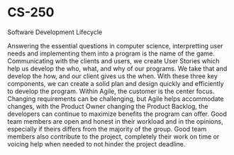 # CS-250
Software Development Lifecycle

Answering the essential questions in computer science, interpretting user needs and implementing them into a program is the name of the game. Communicating with the clients and users, we create User Stories which help us develop the who, what, and why of our programs. We take that and develop the how, and our client gives us the when. With these three key components, we can create a solid plan and design quickly and efficiently to develop the program. Within Agile, the customer is the center focus. Changing requirements can be challenging, but Agile helps accommodate changes, with the Product Owner changing the Product Backlog, the developers can continue to maximize benefits the program can offer. Good team members are open and honest in their workload and in the opinions, especially if theirs differs from the majority of the group. Good team members also contribute to the project, completely their work on time or voicing help when needed to not hinder the project deadline. 
